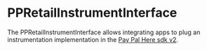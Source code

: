 # PPRetailInstrumentInterface

The PPRetailInstrumentInterface allows integrating apps to plug an instrumentation implementation in the [Pay Pal Here sdk v2](https://cocoapods.org/pods/PayPalHereSDKv2).

